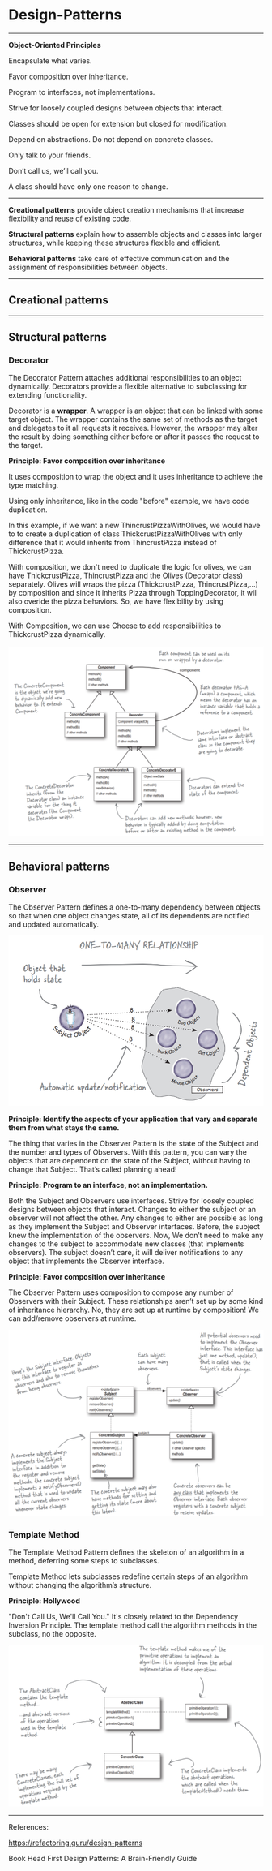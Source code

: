 # Design-Patterns

____________________________________

**Object-Oriented Principles**

Encapsulate what varies.

Favor composition over inheritance.

Program to interfaces, not implementations.

Strive for loosely coupled designs between objects that interact.

Classes should be open for extension but closed for modification.

Depend on abstractions. Do not depend on concrete classes.

Only talk to your friends.

Don’t call us, we’ll call you.

A class should have only one reason to change.

____________________________________

**Creational patterns** provide object creation mechanisms that increase flexibility and reuse of existing code.

**Structural patterns** explain how to assemble objects and classes into larger structures, while keeping these structures flexible and efficient.

**Behavioral patterns** take care of effective communication and the assignment of responsibilities between objects.


____________________________________



## Creational patterns


____________________________________


## Structural patterns

### Decorator

The Decorator Pattern attaches additional responsibilities to an object dynamically.
Decorators provide a flexible alternative to subclassing for extending functionality.

Decorator is a **wrapper**. A wrapper is an object that can be linked with some target object. The wrapper contains the same set of methods as the target and delegates to it all requests it receives. However, the wrapper may alter the result by doing something either before or after it passes the request to the target.

**Principle: Favor composition over inheritance**

It uses composition to wrap the object and it uses inheritance to achieve the type matching.

Using only inheritance, like in the code "before" example, we have code duplication.

In this example, if we want a new ThincrustPizzaWithOlives, we would have to to create a duplication of class ThickcrustPizzaWithOlives with only difference that it would inherits from ThincrustPizza instead of ThickcrustPizza. 

With composition, we don't need to duplicate the logic for olives, we can have ThickcrustPizza, ThincrustPizza and the Olives (Decorator class) separately. Olives will wraps the pizza (ThickcrustPizza, ThincrustPizza,...) by composition and since it inherits Pizza through ToppingDecorator, it will also overide the pizza behaviors. So, we have flexibility by using composition.

With Composition, we can use Cheese to add responsibilities to ThickcrustPizza dynamically.


<p align="center">
  <img src="https://github.com/RobertoFreireFerrazPassos/Design-Patterns/blob/main/img/decorator1.png?raw=true">
</p>

____________________________________



## Behavioral patterns

### Observer

The Observer Pattern defines a one-to-many dependency between objects so that when one object changes state, all of its dependents are notified and updated automatically.

<p align="center">
  <img src="https://github.com/RobertoFreireFerrazPassos/Design-Patterns/blob/main/img/observer1.PNG?raw=true">
</p>

**Principle: Identify the aspects of your application that vary and separate them from what stays the same.**

The thing that varies in the Observer Pattern is the state of the Subject and the number and types of Observers. 
With this pattern, you can vary the objects that are dependent on the state of the Subject, without having to change that Subject. That’s called planning ahead!


**Principle: Program to an interface, not an implementation.**

Both the Subject and Observers use interfaces.
Strive for loosely coupled designs between objects that interact.
Changes to either the subject or an observer will not affect the other.
Any changes to either are possible as long as they implement the Subject and Observer interfaces.
Before, the subject knew the implementation of the observers.
Now, We don’t need to make any changes to the subject to accommodate new classes (that implements observers).
The subject doesn’t care, it will deliver notifications to any object that implements the
Observer interface.


**Principle: Favor composition over inheritance**

The Observer Pattern uses composition to compose any number of Observers with their Subject.
These relationships aren’t set up by some kind of inheritance hierarchy. No, they are set up at runtime by composition!
We can add/remove observers at runtime.


<p align="center">
  <img src="https://github.com/RobertoFreireFerrazPassos/Design-Patterns/blob/main/img/observer2.PNG?raw=true">
</p>

### Template Method

The Template Method Pattern defines the skeleton of an algorithm in a method, deferring some steps to subclasses. 

Template Method lets subclasses redefine certain steps of an algorithm without changing the algorithm’s structure.

**Principle: Hollywood**

"Don't Call Us, We'll Call You." 
It's closely related to the Dependency Inversion Principle.
The template method call the algorithm methods in the subclass, no the opposite.

<p align="center">
  <img src="https://github.com/RobertoFreireFerrazPassos/Design-Patterns/blob/main/img/templatemethod.png?raw=true">
</p>


____________________________________ 



References:

https://refactoring.guru/design-patterns

Book Head First Design Patterns: A Brain-Friendly Guide
